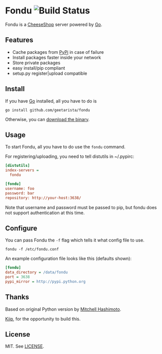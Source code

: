 # Fondu ![Build Status](https://secure.travis-ci.org/geetarista/fondu.png)

Fondu is a [CheeseShop](http://wiki.python.org/moin/CheeseShop) server powered by [Go](http://golang.org/).

## Features

* Cache packages from [PyPi](http://pypi.python.org/) in case of failure
* Install packages faster inside your network
* Store private packages
* easy install/pip compliant
* setup.py register|upload compatible

## Install

If you have [Go](http://golang.org/) installed, all you have to do is

```shell
go install github.com/geetarista/fondu
```

Otherwise, you can [download the binary](https://raw.github.com/geetarista/fondu/master/fondu).

## Usage

To start Fondu, all you have to do use the `fondu` command.

For registering/uploading, you need to tell distutils in ~/.pypirc:

```ini
[distutils]
index-servers =
  fondu

[fondu]
username: foo
password: bar
repository: http://your-host:3638/
```

Note that username and password must be passed to pip, but fondu does not support authentication at this time.

## Configure

You can pass Fondu the `-f` flag which tells it what config file to use.

```shell
fondu -f /etc/fondu.conf
```

An example configuration file looks like this (defaults shown):

```ini
[fondu]
data_directory = /data/fondu
port = 3638
pypi_mirror = http://pypi.python.org
```

## Thanks

Based on original Python version by [Mitchell Hashimoto](http://mitchellh.com).

[Kiip](http://kiip.me), for the opportunity to build this.

## License

MIT. See [LICENSE](https://github.com/geetarista/fondu/blob/master/LICENSE).
